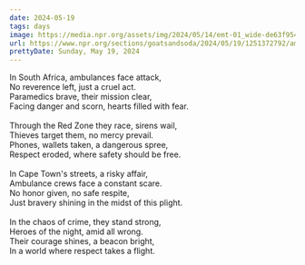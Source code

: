 ```yaml
---
date: 2024-05-19
tags: days
image: https://media.npr.org/assets/img/2024/05/14/emt-01_wide-de63f9547b61aa8e7fab5ea92f28a52d1a0675ee.jpg?s=1400&c=100&f=jpeg
url: https://www.npr.org/sections/goatsandsoda/2024/05/19/1251372792/ambulances-attack-south-africa-cape-town
prettyDate: Sunday, May 19, 2024
---
```

In South Africa, ambulances face attack,<br>No reverence left, just a cruel act.<br>Paramedics brave, their mission clear,<br>Facing danger and scorn, hearts filled with fear.<br><br>Through the Red Zone they race, sirens wail,<br>Thieves target them, no mercy prevail.<br>Phones, wallets taken, a dangerous spree,<br>Respect eroded, where safety should be free.<br><br>In Cape Town's streets, a risky affair,<br>Ambulance crews face a constant scare.<br>No honor given, no safe respite,<br>Just bravery shining in the midst of this plight.<br><br>In the chaos of crime, they stand strong,<br>Heroes of the night, amid all wrong.<br>Their courage shines, a beacon bright,<br>In a world where respect takes a flight.